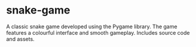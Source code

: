 # snake-game
A classic snake game developed using the Pygame library. The game features a colourful interface and smooth gameplay. Includes source code and assets.
